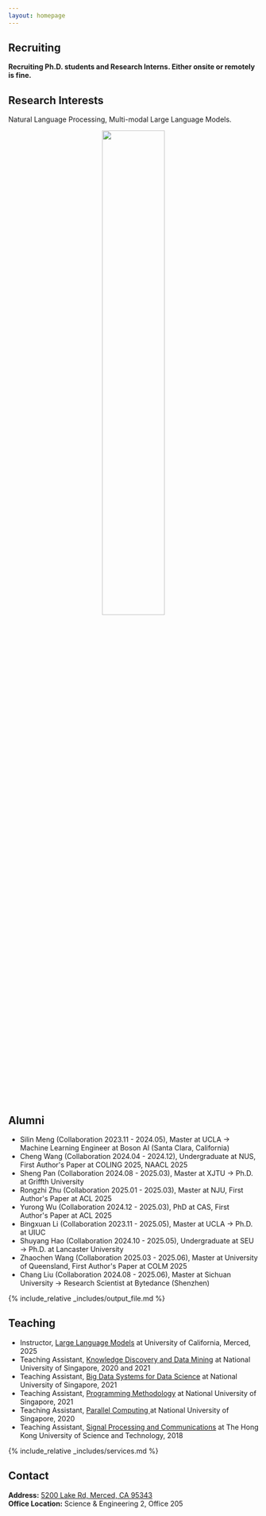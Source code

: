 ```yaml
---
layout: homepage
---
```


## Recruiting

**Recruiting Ph.D. students and Research Interns. Either onsite or remotely is fine.**<br>

## Research Interests

Natural Language Processing, Multi-modal Large Language Models.<br> 

<p align="center">
<img src='person_logo.png' width = "50%">
</p>

## Alumni
- Silin Meng (Collaboration 2023.11 - 2024.05), Master at UCLA -> Machine Learning Engineer at Boson AI (Santa Clara, California)
- Cheng Wang (Collaboration 2024.04 - 2024.12), Undergraduate at NUS, First Author's Paper at COLING 2025, NAACL 2025 
- Sheng Pan (Collaboration 2024.08 - 2025.03), Master at XJTU -> Ph.D. at Griffth University
- Rongzhi Zhu (Collaboration 2025.01 - 2025.03), Master at NJU, First Author's Paper at ACL 2025 
- Yurong Wu (Collaboration 2024.12 - 2025.03), PhD at CAS, First Author's Paper at ACL 2025
- Bingxuan Li (Collaboration 2023.11 - 2025.05), Master at UCLA -> Ph.D. at UIUC
- Shuyang Hao (Collaboration 2024.10 - 2025.05), Undergraduate at SEU -> Ph.D. at Lancaster University
- Zhaochen Wang (Collaboration 2025.03 - 2025.06), Master at University of Queensland, First Author's Paper at COLM 2025
- Chang Liu (Collaboration 2024.08 - 2025.06), Master at Sichuan University -> Research Scientist at Bytedance (Shenzhen)


{% include_relative _includes/output_file.md %}


## Teaching
- Instructor, [Large Language Models](https://wangywust.github.io/llm-course-2025) at University of California, Merced, 2025
- Teaching Assistant, [Knowledge Discovery and Data Mining](https://nusmods.com/modules/CS5228/knowledge-discovery-and-data-mining) at National University of Singapore, 2020 and 2021
- Teaching Assistant, [Big Data Systems for Data Science](https://nusmods.com/modules/CS5228/knowledge-discovery-and-data-mining) at National University of Singapore, 2021
- Teaching Assistant, [Programming Methodology](https://nusmods.com/modules/CS5228/knowledge-discovery-and-data-mining) at National University of Singapore, 2021
- Teaching Assistant, [Parallel Computing ](https://nusmods.com/modules/CS3210/parallel-computing) at National University of Singapore, 2020
- Teaching Assistant, [Signal Processing and Communications](https://nusmods.com/modules/CS5228/knowledge-discovery-and-data-mining) at The Hong Kong University of Science and Technology, 2018

{% include_relative _includes/services.md %}

## Contact
**Address:** [5200 Lake Rd, Merced, CA 95343](https://g.co/kgs/4tVi9BQ)
<br>
**Office Location:**  Science & Engineering 2, Office 205